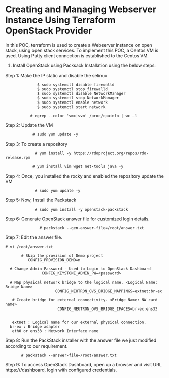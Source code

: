 # Creating and Managing Webserver Instance Using Terraform OpenStack Provider
In this POC, terraform is used to create a Webserver instance on open stack, using open stack services.  To implement this POC, a Centos VM is used. Using Putty client connection is established to the Centos VM. 
1.	Install OpenStack using Packsack Installation using the below steps:

Step 1: Make the IP static and disable the selinux

                  $ sudo systemctl disable firewalld
                  $ sudo systemctl stop firewalld
                  $ sudo systemctl disable NetworkManager
                  $ sudo systemctl stop NetworkManager
                  $ sudo systemctl enable network
                  $ sudo systemctl start network	   

               # egrep --color 'vmx|svm' /proc/cpuinfo | wc –l

Step 2:   Update the VM
               
                # sudo yum update -y   

Step 3:   To create a repository 	   
	  
                 # yum install -y https://rdoproject.org/repos/rdo-release.rpm
        
                # yum install vim wget net-tools java -y

Step 4:  Once, you installed the rocky and enabled the repository update the VM
                
                 # sudo yum update -y	   

Step 5:    Now, Install the Packstack	   
	   
                 # sudo yum install -y openstack-packstack      	   

Step 6:   Generate OpenStack answer file for customized login details.
              
                   # packstack --gen-answer-file=/root/answer.txt

Step 7:   Edit the answer file.
            
    # vi /root/answer.txt	   

           # Skip the provision of Demo project
              CONFIG_PROVISION_DEMO=n 	

      # Change Admin Password - Used to Login to OpenStack Dashboard
                    CONFIG_KEYSTONE_ADMIN_PW=<password>

      # Map physical network bridge to the logical name. <Logical Name: Bridge Name>
                          CONFIG_NEUTRON_OVS_BRIDGE_MAPPINGS=extnet:br-ex

       # Create bridge for external connectivity. <Bridge Name: NW card name>
                           CONFIG_NEUTRON_OVS_BRIDGE_IFACES=br-ex:ens33 	
 
       
       extnet : Logical name for our external physical connection.
      br-ex : Bridge adapter
       eth0 or ens33 : Network Interface name        


Step 8:   Run the PackStack installer with the answer file we just modified according to our requirement.
           
           # packstack --answer-file=/root/answer.txt
         			 
Step 9: To access OpenStack Dashboard, open up a browser and visit URL https://<ipaddress>/dashboard, login with configured credentials.
